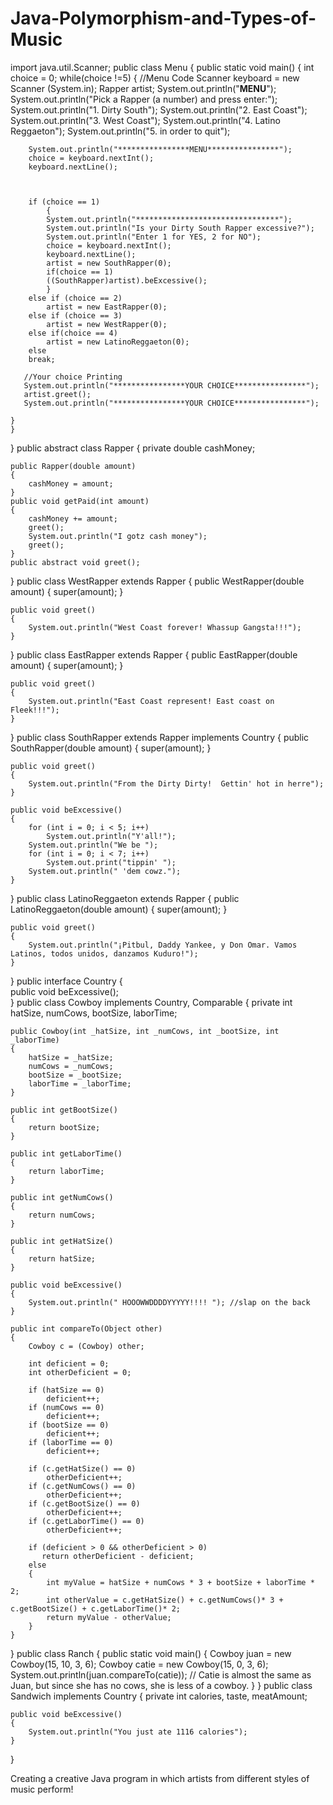 Java-Polymorphism-and-Types-of-Music
====================================
import java.util.Scanner;
public class Menu
{
    public static void main()
    {
        int choice = 0;
        while(choice !=5)
        {
            //Menu Code
        Scanner keyboard = new Scanner (System.in);
        Rapper artist;
        System.out.println("****************MENU****************");
        System.out.println("Pick a Rapper (a number) and press enter:");
        System.out.println("1. Dirty South");
        System.out.println("2. East Coast");
        System.out.println("3. West Coast");
        System.out.println("4. Latino Reggaeton");
        System.out.println("5. in order to quit");
        
        System.out.println("****************MENU****************");
        choice = keyboard.nextInt();
        keyboard.nextLine();
        
        
     
        if (choice == 1)
            {
            System.out.println("********************************");
            System.out.println("Is your Dirty South Rapper excessive?");
            System.out.println("Enter 1 for YES, 2 for NO");
            choice = keyboard.nextInt();
            keyboard.nextLine();
            artist = new SouthRapper(0);
            if(choice == 1)
            ((SouthRapper)artist).beExcessive();
            }
        else if (choice == 2)
            artist = new EastRapper(0);
        else if (choice == 3)
            artist = new WestRapper(0);
        else if(choice == 4)
            artist = new LatinoReggaeton(0);
        else 
        break;
           
       //Your choice Printing
       System.out.println("****************YOUR CHOICE****************");
       artist.greet();
       System.out.println("****************YOUR CHOICE****************");
  
    }
    }
}
public abstract class Rapper
{
    private double cashMoney;
    
    public Rapper(double amount)
    {
        cashMoney = amount;
    }
    public void getPaid(int amount)
    {
        cashMoney += amount;
        greet();
        System.out.println("I gotz cash money");
        greet();
    }
    public abstract void greet();
    
}
public class WestRapper extends Rapper
{
    public WestRapper(double amount)
    {
        super(amount);
    }
    
    public void greet()
    {
        System.out.println("West Coast forever! Whassup Gangsta!!!");
    }
}
public class EastRapper extends Rapper
{
    public EastRapper(double amount)
    {
        super(amount);
    }
    
    public void greet()
    {
        System.out.println("East Coast represent! East coast on Fleek!!!");
    }
}
public class SouthRapper extends Rapper implements Country
{
    public SouthRapper(double amount)
    {
        super(amount);
    }
    
    public void greet()
    {
        System.out.println("From the Dirty Dirty!  Gettin' hot in herre");
    }
    
    public void beExcessive()
    {
        for (int i = 0; i < 5; i++)
            System.out.println("Y'all!");
        System.out.println("We be ");
        for (int i = 0; i < 7; i++)
            System.out.print("tippin' ");
        System.out.println(" 'dem cowz.");
    }
}
public class LatinoReggaeton extends Rapper
{
    public LatinoReggaeton(double amount)
    {
        super(amount);
    }
    
    public void greet()
    {
        System.out.println("¡Pitbul, Daddy Yankee, y Don Omar. Vamos Latinos, todos unidos, danzamos Kuduro!");
    }
}
public interface Country
{  
    public void beExcessive();   
}
public class Cowboy implements Country, Comparable
{
    private int hatSize, numCows, bootSize, laborTime;
    
    public Cowboy(int _hatSize, int _numCows, int _bootSize, int _laborTime)
    {
        hatSize = _hatSize;
        numCows = _numCows;
        bootSize = _bootSize;
        laborTime = _laborTime;
    }
    
    public int getBootSize()
    {
        return bootSize;
    }
    
    public int getLaborTime()
    {
        return laborTime;
    }
    
    public int getNumCows()
    {
        return numCows;
    }
    
    public int getHatSize()
    {
        return hatSize;
    }
    
    public void beExcessive()
    {
        System.out.println(" HOOOWWDDDDYYYYY!!!! "); //slap on the back
    }
    
    public int compareTo(Object other)
    {
        Cowboy c = (Cowboy) other;
        
        int deficient = 0;
        int otherDeficient = 0;
        
        if (hatSize == 0)
            deficient++;
        if (numCows == 0)
            deficient++;
        if (bootSize == 0)
            deficient++;  
        if (laborTime == 0)
            deficient++;
        
        if (c.getHatSize() == 0)
            otherDeficient++;
        if (c.getNumCows() == 0)
            otherDeficient++;    
        if (c.getBootSize() == 0)
            otherDeficient++;
        if (c.getLaborTime() == 0)
            otherDeficient++;
            
        if (deficient > 0 && otherDeficient > 0)
           return otherDeficient - deficient;
        else
        {
            int myValue = hatSize + numCows * 3 + bootSize + laborTime * 2;
            int otherValue = c.getHatSize() + c.getNumCows()* 3 + c.getBootSize() + c.getLaborTime()* 2;
            return myValue - otherValue;
        }
    }
}
public class Ranch
{
    public static void main()
    {
        Cowboy juan = new Cowboy(15, 10, 3, 6);
        Cowboy catie = new Cowboy(15, 0, 3, 6);
        System.out.println(juan.compareTo(catie));
        // Catie is almost the same as Juan, but since she has no cows, she is less of a cowboy. 
    }
}
public class Sandwich implements Country
{
    private int calories, taste, meatAmount;
    
    public void beExcessive()
    {
        System.out.println("You just ate 1116 calories");
    }
    
}

Creating a creative Java program in which artists from different styles of music perform!
